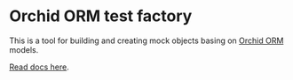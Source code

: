 # Orchid ORM test factory

This is a tool for building and creating mock objects basing on [Orchid ORM](https://github.com/romeerez/orchid-orm/tree/main/packages/orm) models.

[Read docs here](https://orchid-orm.netlify.app/guide/test-factories.html).
